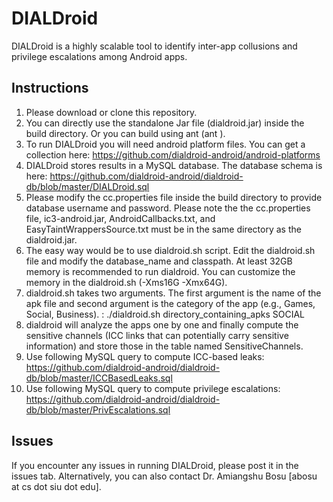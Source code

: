 # DIALDroid

DIALDroid is a highly scalable tool to identify inter-app collusions and privilege escalations among Android apps. 

## Instructions
1. Please download or clone this repository.
2. You can directly use the standalone Jar file (dialdroid.jar) inside the build directory.
Or you can build using ant (ant ).
3. To run DIALDroid you will need android platform files. You can get a collection here: https://github.com/dialdroid-android/android-platforms
4. DIALDroid stores results in a MySQL database. The database schema is here: https://github.com/dialdroid-android/dialdroid-db/blob/master/DIALDroid.sql
5. Please modify the cc.properties file inside the build directory to provide database username and password.
Please note the the cc.properties file, ic3-android.jar, AndroidCallbacks.txt, and EasyTaintWrappersSource.txt must be in the same directory as the dialdroid.jar.
6. The easy way would be to use dialdroid.sh script. Edit the dialdroid.sh file and modify the database_name and classpath. At least 32GB memory is recommended to run dialdroid. You can customize the memory in the dialdroid.sh (-Xms16G -Xmx64G).
7. dialdroid.sh takes two arguments. The first argument is the name of the apk file and second argument is the category of the app (e.g., Games, Social, Business).
: ./dialdroid.sh directory_containing_apks SOCIAL
8. dialdroid will analyze the apps one by one and finally compute the sensitive channels (ICC links that can potentially carry sensitive information) and store those in the table named SensitiveChannels.
9. Use following MySQL query to compute ICC-based leaks: https://github.com/dialdroid-android/dialdroid-db/blob/master/ICCBasedLeaks.sql
10. Use following MySQL query to compute privilege escalations: https://github.com/dialdroid-android/dialdroid-db/blob/master/PrivEscalations.sql

## Issues
If you encounter any issues in running DIALDroid, please post it in the issues tab. Alternatively, you can also contact Dr. Amiangshu Bosu [abosu at cs dot siu dot edu].
